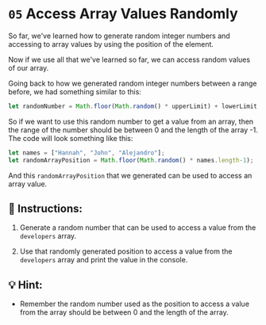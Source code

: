 # `05` Access Array Values Randomly

So far, we've learned how to generate random integer numbers and accessing to array values by using the position of the element.

Now if we use all that we've learned so far, we can access random values of our array.

Going back to how we generated random integer numbers between a range before, we had something similar to this:

```js
let randomNumber = Math.floor(Math.random() * upperLimit) + lowerLimit
```

So if we want to use this random number to get a value from an array, then the range of the number should be between 0 and the length of the array -1. The code will look something like this:

```js
let names = ["Hannah", "John", "Alejandro"];
let randomArrayPosition = Math.floor(Math.random() * names.length-1);
```

And this `randomArrayPosition` that we generated can be used to access an array value.

## 📝 Instructions:

1. Generate a random number that can be used to access a value from the `developers` array.

2. Use that randomly generated position to access a value from the `developers` array and print the value in the console.

## 💡 Hint:

+ Remember the random number used as the position to access a value from the array should be between 0 and the length of the array.